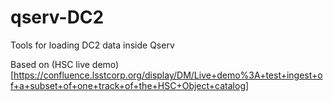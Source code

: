 # qserv-DC2
Tools for loading DC2 data inside Qserv

Based on (HSC live demo)[https://confluence.lsstcorp.org/display/DM/Live+demo%3A+test+ingest+of+a+subset+of+one+track+of+the+HSC+Object+catalog]
